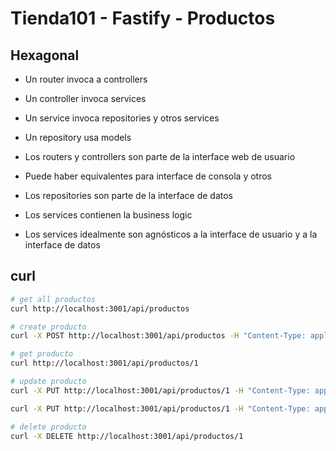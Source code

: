 # Tienda101 - Fastify - Productos

## Hexagonal

- Un router invoca a controllers
- Un controller invoca services
- Un service invoca repositories y otros services
- Un repository usa models

- Los routers y controllers son parte de la interface web de usuario
- Puede haber equivalentes para interface de consola y otros
- Los repositories son parte de la interface de datos
- Los services contienen la business logic
- Los services idealmente son agnósticos a la interface de usuario y a la interface de datos

## curl

```sh
# get all productos
curl http://localhost:3001/api/productos

# create producto
curl -X POST http://localhost:3001/api/productos -H "Content-Type: application/json" -d '{"nombre": "Producto Nuevo", "precio": 15, "costo": 10, "cantidad": 10}'

# get producto
curl http://localhost:3001/api/productos/1

# update producto
curl -X PUT http://localhost:3001/api/productos/1 -H "Content-Type: application/json" -d '{"nombre": "Producto Actualizado", "precio": 20, "costo": 10, "cantidad": 5}'

curl -X PUT http://localhost:3001/api/productos/1 -H "Content-Type: application/json" -d '{"cantidad": 6}'

# delete producto
curl -X DELETE http://localhost:3001/api/productos/1
